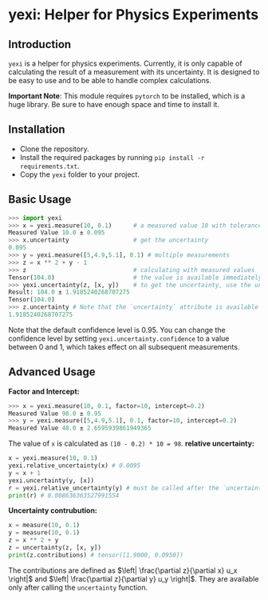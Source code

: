 # yexi: Helper for Physics Experiments

## Introduction
`yexi` is a helper for physics experiments. Currently, it is only capable of calculating the result of a measurement with its uncertainty. It is designed to be easy to use and to be able to handle complex calculations.

**Important Note**: This module requires `pytorch` to be installed, which is a huge library. Be sure to have enough space and time to install it.

## Installation
- Clone the repository.
- Install the required packages by running `pip install -r requirements.txt`.
- Copy the `yexi` folder to your project.

## Basic Usage
```python
>>> import yexi
>>> x = yexi.measure(10, 0.1)      # a measured value 10 with tolerance 0.1
Measured Value 10.0 ± 0.095
>>> x.uncertainty                  # get the uncertainty
0.095
>>> y = yexi.measure([5,4.9,5.1], 0.1) # multiple measurements
>>> z = x ** 2 + y - 1
>>> z                              # calculating with measured values
Tensor(104.0)                      # the value is available immediately
>>> yexi.uncertainty(z, [x, y])    # to get the uncertainty, use the uncertainty function with all the measured values
Result: 104.0 ± 1.9185240268707275
Tensor(104.0)
>>> z.uncertainty # Note that the `uncertainty` attribute is available only after calling the `uncertainty` function
1.9185240268707275
```
Note that the default confidence level is 0.95. You can change the confidence level by setting `yexi.uncertainty.confidence` to a value between 0 and 1, which takes effect on all subsequent measurements.
## Advanced Usage
**Factor and Intercept:**
```python
>>> x = yexi.measure(10, 0.1, factor=10, intercept=0.2)
Measured Value 98.0 ± 0.95
>>> y = yexi.measure([5,4.9,5.1], 0.1, factor=10, intercept=0.2)
Measured Value 48.0 ± 2.6595939861949365
```
The value of `x` is calculated as `(10 - 0.2) * 10 = 98`.
**relative uncertainty:**
```python
x = yexi.measure(10, 0.1)
yexi.relative_uncertainty(x) # 0.0095
y = x + 1
yexi.uncertainty(y, [x])
r = yexi.relative_uncertainty(y) # must be called after the `uncertainty` function
print(r) # 0.008636363527991554
```
**Uncertainty contrubution:**
```python
x = measure(10, 0.1)
y = measure(10, 0.1)
z = x ** 2 + y
z = uncertainty(z, [x, y])
print(z.contributions) # tensor([1.9000, 0.0950])
```
The contributions are defined as $\left| \frac{\partial z}{\partial x} u_x \right|$ and $\left| \frac{\partial z}{\partial y} u_y \right|$. They are available only after calling the `uncertainty` function.